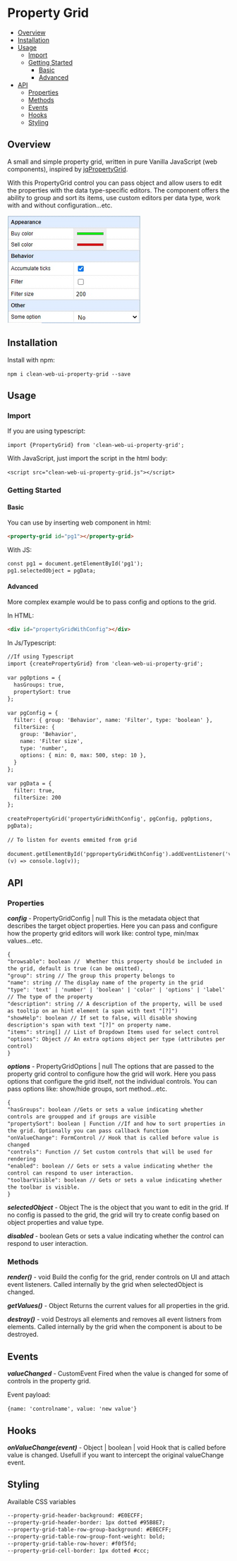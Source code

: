 # Property Grid

- [Overview](#Overview)
- [Installation](#Installation)
- [Usage](#Usage)
  - [Import](#Import)
  - [Getting Started](#Getting-Started)
    - [Basic](#Basic)
    - [Advanced](#Advanced)
- [API](#API)
  - [Properties](#Properties)
  - [Methods](#Methods)
  - [Events](#Events)
  - [Hooks](#Hooks)
  - [Styling](#Styling)

## Overview

A small and simple property grid, written in pure Vanilla JavaScript (web components), inspired by [jqPropertyGrid](https://github.com/ValYouW/jqPropertyGrid).

With this PropertyGrid control you can pass object and allow users to edit the properties with the data type-specific editors. The component offers the ability to group and sort its items, use custom editors per data type, work with and without configuration...etc.

![Property Grid](docs/images/pg.jpg?raw=true 'Property Grid')

## Installation

Install with npm:

`npm i clean-web-ui-property-grid --save`

## Usage

### Import

If you are using typescript:

`import {PropertyGrid} from 'clean-web-ui-property-grid';`

With JavaScript, just import the script in the html body:

`<script src="clean-web-ui-property-grid.js"></script>`

### Getting Started

#### Basic

You can use by inserting web component in html:

```html
<property-grid id="pg1"></property-grid>
```

With JS:

```JS
const pg1 = document.getElementById('pg1');
pg1.selectedObject = pgData;
```

#### Advanced

More complex example would be to pass config and options to the grid.

In HTML:

```html
<div id="propertyGridWithConfig"></div>
```

In Js/Typescript:

```JS
//If using Typescript
import {createPropertyGrid} from 'clean-web-ui-property-grid';

var pgOptions = {
  hasGroups: true,
  propertySort: true
};

var pgConfig = {
  filter: { group: 'Behavior', name: 'Filter', type: 'boolean' },
  filterSize: {
    group: 'Behavior',
    name: 'Filter size',
    type: 'number',
    options: { min: 0, max: 500, step: 10 },
  }
};

var pgData = {
  filter: true,
  filterSize: 200
};

createPropertyGrid('propertyGridWithConfig', pgConfig, pgOptions, pgData);

// To listen for events emmited from grid
 document.getElementById('pgpropertyGridWithConfig').addEventListener('valueChange', (v) => console.log(v));
```

## API

### Properties

**_config_** - PropertyGridConfig | null
This is the metadata object that describes the target object properties.
Here you can pass and configure how the property grid editors will work like: control type, min/max values...etc.

```JS
{
"browsable": boolean //  Whether this property should be included in the grid, default is true (can be omitted),
"group": string // The group this property belongs to
"name": string // The display name of the property in the grid
"type": 'text' | 'number' | 'boolean' | 'color' | 'options' | 'label' // The type of the property
"description": string // A description of the property, will be used as tooltip on an hint element (a span with text "[?]")
"showHelp": boolean // If set to false, will disable showing description's span with text "[?]" on property name.
"items": string[] // List of Dropdown Items used for select control
"options": Object // An extra options object per type (attributes per control)
}
```

**_options_** - PropertyGridOptions | null
The options that are passed to the property grid control to configure how the grid will work. Here you pass options that configure the grid itself, not the individual controls. You can pass options like: show/hide groups, sort method...etc.

```JS
{
"hasGroups": boolean //Gets or sets a value indicating whether controls are groupped and if groups are visible
"propertySort": boolean | Function //If and how to sort properties in the grid. Optionally you can pass callback functiom
"onValueChange": FormControl // Hook that is called before value is changed
"controls": Function // Set custom controls that will be used for rendering
"enabled": boolean // Gets or sets a value indicating whether the control can respond to user interaction.
"toolbarVisible": boolean // Gets or sets a value indicating whether the toolbar is visible.
}
```

**_selectedObject_** - Object
The is the object that you want to edit in the grid. If no config is passed to the grid, the grid will try to create config based on object properties and value type.

**_disabled_** - boolean
Gets or sets a value indicating whether the control can respond to user interaction.

### Methods

**_render()_** - void
Build the config for the grid, render controls on UI and attach event listeners. Called internally by the grid when selectedObject is changed.

**_getValues()_** - Object
Returns the current values for all properties in the grid.

**_destroy()_** - void
Destroys all elements and removes all event listners from elements.
Called internally by the grid when the component is about to be destroyed.

## Events

**_valueChanged_** - CustomEvent
Fired when the value is changed for some of controls in the property grid.

Event payload:

`{name: 'controlname', value: 'new value'}`

## Hooks

**_onValueChange(event)_** - Object | boolean | void
Hook that is called before value is changed. Usefull if you want to intercept the original valueChange event.

## Styling

Available CSS variables

```JS
--property-grid-header-background: #E0ECFF;
--property-grid-header-border: 1px dotted #95B8E7;
--property-grid-table-row-group-background: #E0ECFF;
--property-grid-table-row-group-font-weight: bold;
--property-grid-table-row-hover: #f0f5fd;
--property-grid-cell-border: 1px dotted #ccc;
```
